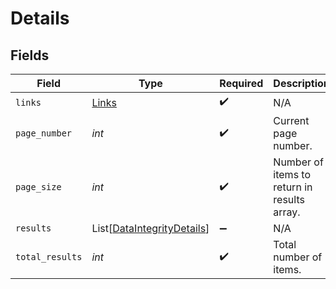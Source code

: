 # Details


## Fields

| Field                                                                     | Type                                                                      | Required                                                                  | Description                                                               |
| ------------------------------------------------------------------------- | ------------------------------------------------------------------------- | ------------------------------------------------------------------------- | ------------------------------------------------------------------------- |
| `links`                                                                   | [Links](../../models/shared/links.md)                                     | :heavy_check_mark:                                                        | N/A                                                                       |
| `page_number`                                                             | *int*                                                                     | :heavy_check_mark:                                                        | Current page number.                                                      |
| `page_size`                                                               | *int*                                                                     | :heavy_check_mark:                                                        | Number of items to return in results array.                               |
| `results`                                                                 | List[[DataIntegrityDetails](../../models/shared/dataintegritydetails.md)] | :heavy_minus_sign:                                                        | N/A                                                                       |
| `total_results`                                                           | *int*                                                                     | :heavy_check_mark:                                                        | Total number of items.                                                    |